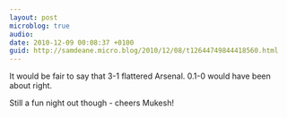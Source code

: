 ```yaml
---
layout: post
microblog: true
audio: 
date: 2010-12-09 00:08:37 +0100
guid: http://samdeane.micro.blog/2010/12/08/t12644749844418560.html
---
```

It would be fair to say that 3-1 flattered Arsenal. 0.1-0 would have been about right. 

Still a fun night out though - cheers Mukesh!

